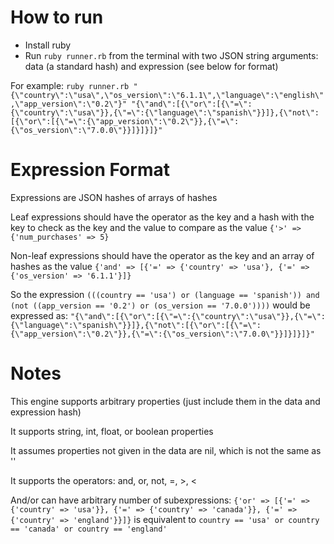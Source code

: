 How to run
==========
* Install ruby
* Run `ruby runner.rb` from the terminal with two JSON string arguments: data (a standard hash) and expression (see below for format)

For example: `ruby runner.rb "{\"country\":\"usa\",\"os_version\":\"6.1.1\",\"language\":\"english\",\"app_version\":\"0.2\"}" "{\"and\":[{\"or\":[{\"=\":{\"country\":\"usa\"}},{\"=\":{\"language\":\"spanish\"}}]},{\"not\":[{\"or\":[{\"=\":{\"app_version\":\"0.2\"}},{\"=\":{\"os_version\":\"7.0.0\"}}]}]}]}"`

Expression Format
=================
Expressions are JSON hashes of arrays of hashes

Leaf expressions should have the operator as the key and a hash with the key to check as the key and the value to compare as the value `{'>' => {'num_purchases' => 5}`

Non-leaf expressions should have the operator as the key and an array of hashes as the value `{'and' => [{'=' => {'country' => 'usa'}, {'=' => {'os_version' => '6.1.1'}]}`

So the expression `(((country == 'usa') or (language == 'spanish')) and (not ((app_version == '0.2') or (os_version == '7.0.0'))))` would be expressed as:
`"{\"and\":[{\"or\":[{\"=\":{\"country\":\"usa\"}},{\"=\":{\"language\":\"spanish\"}}]},{\"not\":[{\"or\":[{\"=\":{\"app_version\":\"0.2\"}},{\"=\":{\"os_version\":\"7.0.0\"}}]}]}]}"`

Notes
=====
This engine supports arbitrary properties (just include them in the data and expression hash)

It supports string, int, float, or boolean properties

It assumes properties not given in the data are nil, which is not the same as ''

It supports the operators: and, or, not, =, >, <

And/or can have arbitrary number of subexpressions: `{'or' => [{'=' => {'country' => 'usa'}}, {'=' => {'country' => 'canada'}}, {'=' => {'country' => 'england'}}]}` is equivalent to `country == 'usa' or country == 'canada' or country == 'england'`
